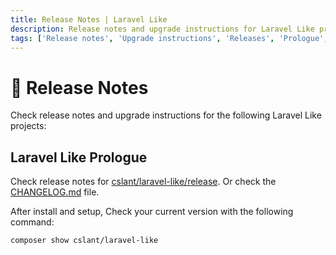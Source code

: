 ```yaml
---
title: Release Notes | Laravel Like
description: Release notes and upgrade instructions for Laravel Like projects. Check the release notes and upgrade instructions for Laravel Like projects. See the release notes and upgrade instructions for Laravel Like projects.
tags: ['Release notes', 'Upgrade instructions', 'Releases', 'Prologue', 'Laravel Like Prologue', 'Laravel Like Release Notes']
---
```


<head>
  <meta name="robots" content="index,follow" />
  <meta name="author" content="CSlant" />
  <meta name="generator" content="Docusaurus" />
  <meta name="theme-color" content="#2e8555" />
  
  <link rel="canonical" href="https://docs.cslant.com/laravel-like/prologue/releases" />
  
  <meta property="og:title" content="Release Notes | Laravel Like" />
  <meta property="og:description" content="Release notes and upgrade instructions for Laravel Like projects. Check the release notes and upgrade instructions for Laravel Like projects. See the release..." />
  <meta property="og:type" content="article" />
  <meta property="og:url" content="https://docs.cslant.com/laravel-like/prologue/releases" />
  <meta property="og:site_name" content="Laravel Like Package Documentation" />
  <meta property="og:locale" content="en_US" />
  
  <meta name="twitter:card" content="summary_large_image" />
  <meta name="twitter:title" content="Release Notes | Laravel Like" />
  <meta name="twitter:description" content="Release notes and upgrade instructions for Laravel Like projects. Check the release notes and upgrade instructions for Laravel Like projects. See the release..." />
  <meta name="twitter:creator" content="@cslantofficial" />
  <meta name="twitter:site" content="@cslantofficial" />
  
  <meta name="format-detection" content="telephone=no" />
  <meta name="mobile-web-app-capable" content="yes" />
  <meta name="apple-mobile-web-app-capable" content="yes" />
  <meta name="apple-mobile-web-app-status-bar-style" content="default" />
  
  <meta property="article:published_time" content="2025-07-21T00:00:00Z" />
  <meta property="article:modified_time" content="2025-07-21T00:00:00Z" />
  <meta property="article:author" content="CSlant" />
  <meta property="article:section" content="Documentation" />
  
  </head>

# 🚀 Release Notes

Check release notes and upgrade instructions for the following Laravel Like projects:

## Laravel Like Prologue

Check release notes
for [cslant/laravel-like/release](https://github.com/cslant/laravel-like/releases). Or check the [CHANGELOG.md](https://github.com/cslant/laravel-like/blob/main/CHANGELOG.md) file.

After install and setup, Check your current version with the following command:

```bash
composer show cslant/laravel-like
```
